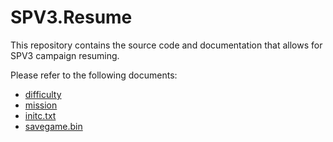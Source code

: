 # SPV3.Resume

This repository contains the source code and documentation that allows for SPV3
campaign resuming.

Please refer to the following documents:

- [difficulty](doc/difficulty.md)
- [mission](doc/mission.md)
- [initc.txt](doc/initc.md)
- [savegame.bin](doc/savegame.md)